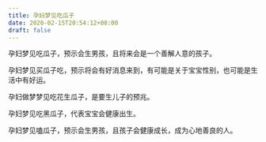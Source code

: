 ```yaml
---
title: 孕妇梦见吃瓜子
date: 2020-02-15T20:54:12+08:00
draft: false
---
```


孕妇梦见吃瓜子，预示会生男孩，且将来会是一个善解人意的孩子。

孕妇梦见买瓜子吃，预示将会有好消息来到，有可能是关于宝宝性别，也可能是生活中有好运。

孕妇做梦梦见吃花生瓜子，是要生儿子的预兆。

孕妇梦见吃黑瓜子，代表宝宝会健康出生。

孕妇梦见嗑瓜子，预示会生男孩，且孩子会健康成长，成为心地善良的人。
